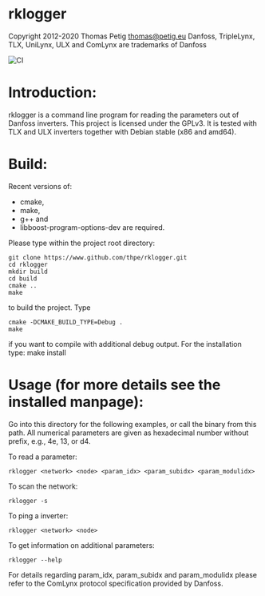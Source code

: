 rklogger
========
Copyright 2012-2020 Thomas Petig <thomas@petig.eu>
Danfoss, TripleLynx, TLX, UniLynx, ULX and ComLynx are trademarks of Danfoss

![CI](https:://github.com/thpe/rklogger/workflows/CI/badge.svg)

Introduction:
============

rklogger is a command line program for reading the parameters out of Danfoss
inverters. This project is licensed under the GPLv3. It is tested with TLX and
ULX inverters together with Debian stable (x86 and amd64).


Build:
======

Recent versions of:
 * cmake, 
 * make,
 * g++ and
 * libboost-program-options-dev 
are required.

Please type within the project root directory:
```
git clone https://www.github.com/thpe/rklogger.git
cd rklogger
mkdir build
cd build
cmake ..
make
```

to build the project. Type 
```
cmake -DCMAKE_BUILD_TYPE=Debug .
make
```

if you want to compile with additional debug output.
For the installation type:
make install

Usage (for more details see the installed manpage):
==================================================

Go into this directory for the following examples, or call the binary from
this path. All numerical parameters are given as hexadecimal number without
prefix, e.g., 4e, 13, or d4.

To read a parameter:
```
rklogger <network> <node> <param_idx> <param_subidx> <param_modulidx>
```

To scan the network:
```
rklogger -s
```

To ping a inverter:
```
rklogger <network> <node>
```

To get information on additional parameters:
```
rklogger --help
```
For details regarding param_idx, param_subidx and param_modulidx please refer
to the ComLynx protocol specification provided by Danfoss.

